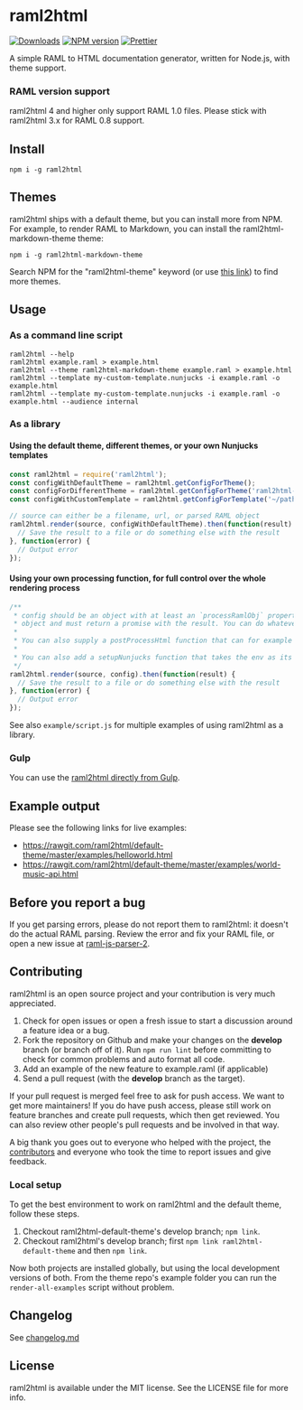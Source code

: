 # raml2html

[![Downloads](https://img.shields.io/npm/dm/raml2html.svg)](https://www.npmjs.com/package/raml2html)
[![NPM version](http://img.shields.io/npm/v/raml2html.svg)](https://www.npmjs.org/package/raml2html)
[![Prettier](https://img.shields.io/badge/code%20style-prettier-blue.svg?style=flat)](https://github.com/prettier/prettier)

A simple RAML to HTML documentation generator, written for Node.js, with theme support.

### RAML version support
raml2html 4 and higher only support RAML 1.0 files. Please stick with raml2html 3.x for RAML 0.8 support.


## Install
```
npm i -g raml2html
```


## Themes
raml2html ships with a default theme, but you can install more from NPM. For example, to render
RAML to Markdown, you can install the raml2html-markdown-theme theme:

```
npm i -g raml2html-markdown-theme
```

Search NPM for the "raml2html-theme" keyword (or use [this link](https://www.npmjs.com/browse/keyword/raml2html-theme))
to find more themes.

## Usage

### As a command line script
```
raml2html --help
raml2html example.raml > example.html
raml2html --theme raml2html-markdown-theme example.raml > example.html
raml2html --template my-custom-template.nunjucks -i example.raml -o example.html
raml2html --template my-custom-template.nunjucks -i example.raml -o example.html --audience internal
```

### As a library

#### Using the default theme, different themes, or your own Nunjucks templates
```javascript
const raml2html = require('raml2html');
const configWithDefaultTheme = raml2html.getConfigForTheme();
const configForDifferentTheme = raml2html.getConfigForTheme('raml2html-markdown-theme');
const configWithCustomTemplate = raml2html.getConfigForTemplate('~/path/to/my-custom-template.nunjucks');

// source can either be a filename, url, or parsed RAML object
raml2html.render(source, configWithDefaultTheme).then(function(result) {
  // Save the result to a file or do something else with the result
}, function(error) {
  // Output error
});
```

#### Using your own processing function, for full control over the whole rendering process
```javascript
/**
 * config should be an object with at least an `processRamlObj` property which is a function that receives the raw RAML
 * object and must return a promise with the result. You can do whatever you want in this function.
 *
 * You can also supply a postProcessHtml function that can for example minify the generated HTML.
 *
 * You can also add a setupNunjucks function that takes the env as its only parameter.
 */
raml2html.render(source, config).then(function(result) {
  // Save the result to a file or do something else with the result
}, function(error) {
  // Output error
});
```

See also `example/script.js` for multiple examples of using raml2html as a library.

### Gulp
You can use the [raml2html directly from Gulp](https://gist.github.com/iki/784ddd5ab33c1e1b726b).


## Example output
Please see the following links for live examples:
- https://rawgit.com/raml2html/default-theme/master/examples/helloworld.html
- https://rawgit.com/raml2html/default-theme/master/examples/world-music-api.html


## Before you report a bug
If you get parsing errors, please do not report them to raml2html: it doesn't do the actual RAML parsing.
Review the error and fix your RAML file, or open a new issue at [raml-js-parser-2](https://github.com/raml-org/raml-js-parser-2).


## Contributing
raml2html is an open source project and your contribution is very much appreciated.

1. Check for open issues or open a fresh issue to start a discussion around a feature idea or a bug.
2. Fork the repository on Github and make your changes on the **develop** branch (or branch off of it).
   Run `npm run lint` before committing to check for common problems and auto format all code.
3. Add an example of the new feature to example.raml (if applicable)
4. Send a pull request (with the **develop** branch as the target).

If your pull request is merged feel free to ask for push access. We want to get more maintainers! If you do
have push access, please still work on feature branches and create pull requests, which then get reviewed.
You can also review other people's pull requests and be involved in that way.

A big thank you goes out to everyone who helped with the project, the [contributors](https://github.com/raml2html/raml2html/graphs/contributors)
and everyone who took the time to report issues and give feedback.

### Local setup
To get the best environment to work on raml2html and the default theme, follow these steps.

1. Checkout raml2html-default-theme's develop branch; `npm link`.
2. Checkout raml2html's develop branch; first `npm link raml2html-default-theme` and then `npm link`.

Now both projects are installed globally, but using the local development versions of both.
From the theme repo's example folder you can run the `render-all-examples` script without problem.


## Changelog
See [changelog.md](https://github.com/raml2html/raml2html/blob/master/changelog.md)


## License
raml2html is available under the MIT license. See the LICENSE file for more info.
